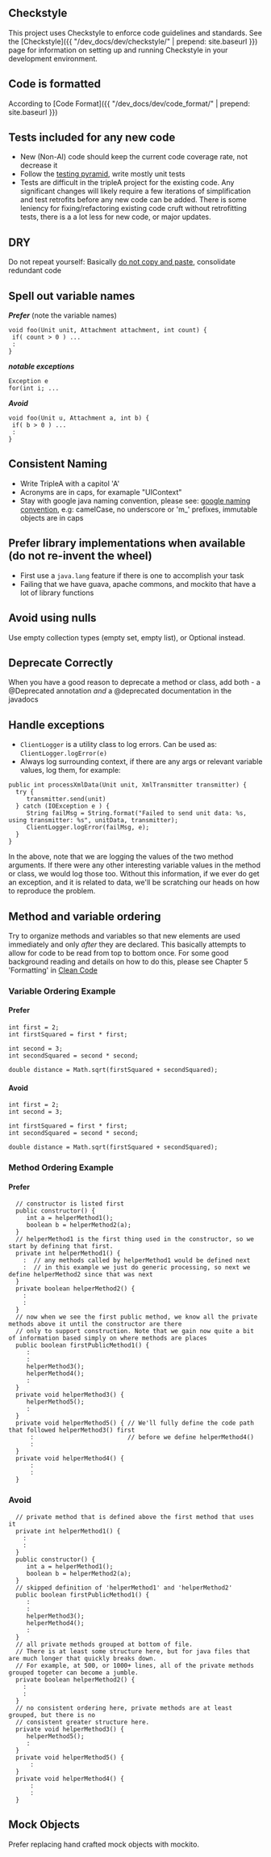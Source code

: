 
## Checkstyle

This project uses Checkstyle to enforce code guidelines and standards. See the [Checkstyle]({{ "/dev_docs/dev/checkstyle/" | prepend: site.baseurl }}) page for information on setting up and running Checkstyle in your development environment.

## Code is formatted

According to [Code Format]({{ "/dev_docs/dev/code_format/" | prepend: site.baseurl }})

## Tests included for any new code

- New (Non-AI) code should keep the current code coverage rate, not decrease it
- Follow the [testing pyramid](https://martinfowler.com/bliki/TestPyramid.html), write mostly unit tests
- Tests are difficult in the tripleA project for the existing code. Any significant changes will likely require a few iterations of simplification and test retrofits before any new  code can be added. There is some leniency for fixing/refactoring existing code cruft without retrofitting tests, there is a a lot less for new code, or major updates.


## DRY

Do not repeat yourself: Basically [do not copy and paste](https://en.wikipedia.org/wiki/Don%27t_repeat_yourself), consolidate redundant code

## Spell out variable names

***Prefer***
(note the variable names)
<pre><code>void foo(Unit unit, Attachment attachment, int count) {
 if( count > 0 ) ...
 :
}</code></pre>

***notable exceptions***
<pre><code>Exception e
for(int i; ...</code></pre>

***Avoid***
<pre><code>void foo(Unit u, Attachment a, int b) {
 if( b > 0 ) ...
 :
}</code></pre>


## Consistent Naming
- Write TripleA with a capitol 'A'
- Acronyms are in caps, for examaple "UIContext"
- Stay with google java naming convention, please see: [google naming convention](http://google.github.io/styleguide/javaguide.html#s5-naming), e.g: camelCase, no underscore or 'm_' prefixes, immutable objects are in caps

## Prefer library implementations when available (do not re-invent the wheel)
- First use a `java.lang` feature if there is one to accomplish your task
- Failing that we have guava, apache commons, and mockito that have a lot of library functions

## Avoid using nulls
Use empty collection types (empty set, empty list), or Optional instead.

## Deprecate Correctly
When you have a good reason to deprecate a method or class, add both - a @Deprecated annotation _and_ a @deprecated documentation in the javadocs

## Handle exceptions

- `ClientLogger` is a utility class to log errors. Can be used as: `ClientLogger.logError(e)`
- Always log surrounding context, if there are any args or relevant variable values, log them, for example:

<pre><code>public int processXmlData(Unit unit, XmlTransmitter transmitter) {
  try {
     transmitter.send(unit)
  } catch (IOException e ) {
     String failMsg = String.format("Failed to send unit data: %s, using transmitter: %s", unitData, transmitter);
     ClientLogger.logError(failMsg, e);
  }
}</code></pre>

In the above, note that we are logging the values of the two method arguments. If there were any other interesting variable values in the method or class, we would log those too. Without this information, if we ever do get an exception, and it is related to data, we'll be scratching our heads on how to reproduce the problem.

## Method and variable ordering
Try to organize methods and variables so that new elements are used immediately and only *after* they are declared. This basically attempts to allow for code to be read from top to bottom once. For some good background reading and details on how to do this, please see Chapter 5 'Formatting' in [Clean Code](http://ricardogeek.com/docs/clean_code.html)


### Variable Ordering Example

#### Prefer
<pre><code>int first = 2;
int firstSquared = first * first;

int second = 3;
int secondSquared = second * second;

double distance = Math.sqrt(firstSquared + secondSquared);</code></pre>

#### Avoid

<pre><code>int first = 2;
int second = 3;

int firstSquared = first * first;
int secondSquared = second * second;

double distance = Math.sqrt(firstSquared + secondSquared);</code></pre>

### Method Ordering Example

#### Prefer

<pre><code>  // constructor is listed first
  public constructor() {
     int a = helperMethod1();
     boolean b = helperMethod2(a);
  }
  // helperMethod1 is the first thing used in the constructor, so we start by defining that first.
  private int helperMethod1() {
    :  // any methods called by helperMethod1 would be defined next
    :  // in this example we just do generic processing, so next we define helperMethod2 since that was next
  }
  private boolean helperMethod2() {
    :
    :
  }
  // now when we see the first public method, we know all the private methods above it until the constructor are there
  // only to support construction. Note that we gain now quite a bit of information based simply on where methods are places
  public boolean firstPublicMethod1() {
     :
     :
     helperMethod3();
     helperMethod4();
     :
  }
  private void helperMethod3() {
     helperMethod5();
     :
  }
  private void helperMethod5() { // We'll fully define the code path that followed helperMethod3() first
      :                          // before we define helperMethod4()
      :
  }
  private void helperMethod4() {
      :
      :
  }</code></pre>

### Avoid

<pre><code>  // private method that is defined above the first method that uses it
  private int helperMethod1() {
    :
    :
  }
  public constructor() {
     int a = helperMethod1();
     boolean b = helperMethod2(a);
  }
  // skipped definition of 'helperMethod1' and 'helperMethod2'
  public boolean firstPublicMethod1() {
     :
     :
     helperMethod3();
     helperMethod4();
     :
  }
  // all private methods grouped at bottom of file.
  // There is at least some structure here, but for java files that are much longer that quickly breaks down.
  // For example, at 500, or 1000+ lines, all of the private methods grouped togeter can become a jumble.
  private boolean helperMethod2() {
    :
    :
  }
  // no consistent ordering here, private methods are at least grouped, but there is no
  // consistent greater structure here.
  private void helperMethod3() {
     helperMethod5();
     :
  }
  private void helperMethod5() {
      :
  }
  private void helperMethod4() {
      :
      :
  }</code></pre>


## Mock Objects

Prefer replacing hand crafted mock objects with mockito.
